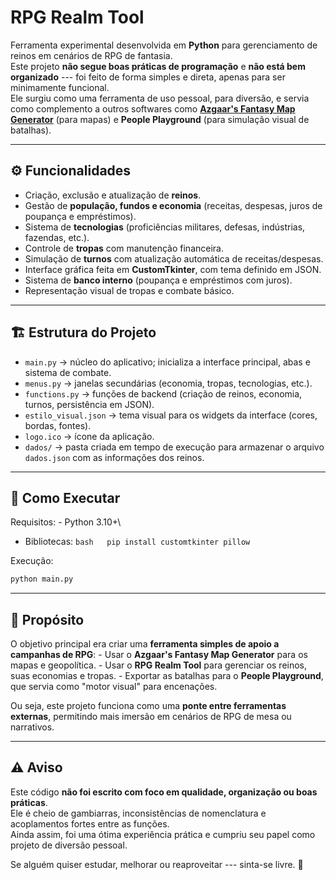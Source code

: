 # RPG Realm Tool

Ferramenta experimental desenvolvida em **Python** para gerenciamento de
reinos em cenários de RPG de fantasia.\
Este projeto **não segue boas práticas de programação** e **não está bem
organizado** --- foi feito de forma simples e direta, apenas para ser
minimamente funcional.\
Ele surgiu como uma ferramenta de uso pessoal, para diversão, e servia
como complemento a outros softwares como **[Azgaar's Fantasy Map
Generator](https://azgaar.github.io/Fantasy-Map-Generator/)** (para
mapas) e **People Playground** (para simulação visual de batalhas).

------------------------------------------------------------------------

## ⚙️ Funcionalidades

-   Criação, exclusão e atualização de **reinos**.
-   Gestão de **população, fundos e economia** (receitas, despesas,
    juros de poupança e empréstimos).
-   Sistema de **tecnologias** (proficiências militares, defesas,
    indústrias, fazendas, etc.).
-   Controle de **tropas** com manutenção financeira.
-   Simulação de **turnos** com atualização automática de
    receitas/despesas.
-   Interface gráfica feita em **CustomTkinter**, com tema definido em
    JSON.
-   Sistema de **banco interno** (poupança e empréstimos com juros).
-   Representação visual de tropas e combate básico.

------------------------------------------------------------------------

## 🏗️ Estrutura do Projeto

-   `main.py` → núcleo do aplicativo; inicializa a interface principal,
    abas e sistema de combate.
-   `menus.py` → janelas secundárias (economia, tropas, tecnologias,
    etc.).
-   `functions.py` → funções de backend (criação de reinos, economia,
    turnos, persistência em JSON).
-   `estilo_visual.json` → tema visual para os widgets da interface
    (cores, bordas, fontes).
-   `logo.ico` → ícone da aplicação.
-   `dados/` → pasta criada em tempo de execução para armazenar o
    arquivo `dados.json` com as informações dos reinos.

------------------------------------------------------------------------

## 🚀 Como Executar

Requisitos: - Python 3.10+\
- Bibliotecas: `bash   pip install customtkinter pillow`

Execução:

``` bash
python main.py
```

------------------------------------------------------------------------

## 🎯 Propósito

O objetivo principal era criar uma **ferramenta simples de apoio a
campanhas de RPG**: - Usar o **Azgaar's Fantasy Map Generator** para os
mapas e geopolítica. - Usar o **RPG Realm Tool** para gerenciar os
reinos, suas economias e tropas. - Exportar as batalhas para o **People
Playground**, que servia como "motor visual" para encenações.

Ou seja, este projeto funciona como uma **ponte entre ferramentas
externas**, permitindo mais imersão em cenários de RPG de mesa ou
narrativos.

------------------------------------------------------------------------

## ⚠️ Aviso

Este código **não foi escrito com foco em qualidade, organização ou boas
práticas**.\
Ele é cheio de gambiarras, inconsistências de nomenclatura e
acoplamentos fortes entre as funções.\
Ainda assim, foi uma ótima experiência prática e cumpriu seu papel como
projeto de diversão pessoal.

Se alguém quiser estudar, melhorar ou reaproveitar --- sinta-se livre.
🙂
